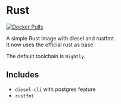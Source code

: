 # Rust

[![Docker Pulls](https://img.shields.io/docker/pulls/deluca/rust.svg)](https://hub.docker.com/r/deluca/rust/)

A simple Rust image with diesel and rustfmt.  
It now uses the official rust as base.

The default toolchain is `Nightly`.

## Includes
- `diesel-cli` with postgres feature
- `rustfmt`